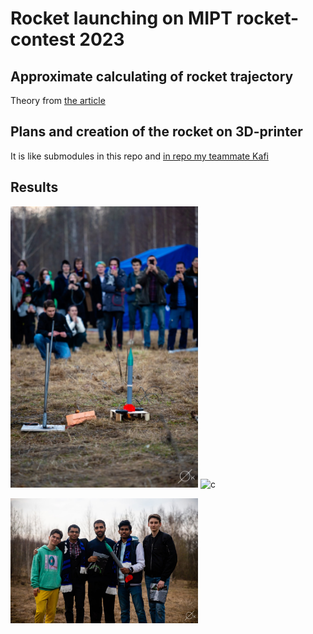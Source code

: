 # Rocket launching on MIPT rocket-contest 2023

## Approximate calculating of rocket trajectory

Theory from [the article](https://lisakov.com/blog/air-resistance/#reshenie)

## Plans and creation of the rocket on 3D-printer

It is like submodules in this repo and [in repo my teammate Kafi](https://github.com/kafiulshabbir/rocket2023/tree/4d35ce447f1effe4cd78548715952e39a7479d0e)

## Results 

<img src="pct_res/launching.jpg" width="300" alt="c"> <img src="pct_res/fly.gif" width="250" alt="c">

<img src="pct_res/win.jpg" width="300" alt="c">